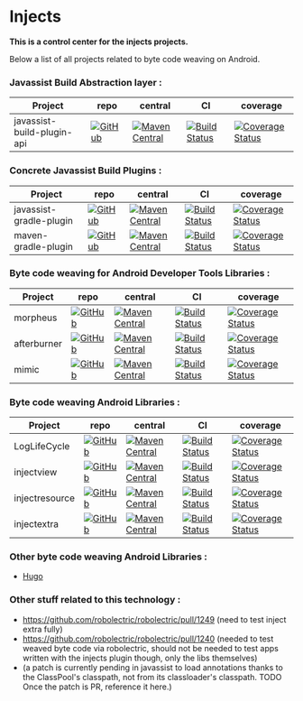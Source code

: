 Injects
=======

**This is a control center for the injects projects.**

Below a list of all projects related to byte code weaving on Android.

### Javassist Build Abstraction layer : 

| Project  | repo                                                                                                                       | central                                                                                                                                                                                                                                  | CI                                                                                                                                  | coverage                                                                                                                                           |
|----------|----------------------------------------------------------------------------------------------------------------------------|------------------------------------------------------------------------------------------------------------------------------------------------------------------------------------------------------------------------------------------|-------------------------------------------------------------------------------------------------------------------------------------|----------------------------------------------------------------------------------------------------------------------------------------------------|
| javassist-build-plugin-api | [![GitHub](http://www.rarst.net/slides/caching/pictures/github-64-black.png)](https://github.com/stephanenicolas/javassist) | [![Maven Central](https://maven-badges.herokuapp.com/maven-central/com.github.stephanenicolas.javassist/javassist-build-plugin-api/badge.svg)](https://maven-badges.herokuapp.com/maven-central/com.github.stephanenicolas.javassist/javassist-build-plugin-api) | [![Build Status](https://travis-ci.org/stephanenicolas/javassist.svg?branch=master)](https://travis-ci.org/stephanenicolas/javassist) | [![Coverage Status](https://img.shields.io/coveralls/stephanenicolas/javassist.svg)](https://coveralls.io/r/stephanenicolas/javassist?branch=master) |

### Concrete Javassist Build Plugins : 

| Project  | repo                                                                                                                       | central                                                                                                                                                                                                                                  | CI                                                                                                                                  | coverage                                                                                                                                           |
|----------|----------------------------------------------------------------------------------------------------------------------------|------------------------------------------------------------------------------------------------------------------------------------------------------------------------------------------------------------------------------------------|-------------------------------------------------------------------------------------------------------------------------------------|----------------------------------------------------------------------------------------------------------------------------------------------------|
| javassist-gradle-plugin | [![GitHub](http://www.rarst.net/slides/caching/pictures/github-64-black.png)](https://github.com/darylteo/javassist-gradle-plugin) | [![Maven Central](https://maven-badges.herokuapp.com/maven-central/com.darylteo.gradle/javassist-plugin/badge.svg)](https://maven-badges.herokuapp.com/maven-central/com.darylteo.gradle/javassist-plugin/) | [![Build Status](https://travis-ci.org/darylteo/javassist-gradle-plugin.svg?branch=master)](https://travis-ci.org/darylteo/javassist-gradle-plugin) | [![Coverage Status](https://img.shields.io/coveralls/darylteo/javassist-gradle-plugin.svg)](https://coveralls.io/r/darylteo/javassist-gradle-plugin) |
| maven-gradle-plugin | [![GitHub](http://www.rarst.net/slides/caching/pictures/github-64-black.png)](https://github.com/icon-Systemhaus-GmbH/javassist-maven-plugin) | [![Maven Central](https://maven-badges.herokuapp.com/maven-central/de.icongmbh.oss.maven.plugins/javassist-maven-plugin/badge.svg)](https://maven-badges.herokuapp.com/maven-central/de.icongmbh.oss.maven.plugins/javassist-maven-plugin) | [![Build Status](https://travis-ci.org/icon-Systemhaus-GmbH/javassist-maven-plugin.svg?branch=master)](https://travis-ci.org/icon-Systemhaus-GmbH/javassist-maven-plugin) | [![Coverage Status](https://img.shields.io/coveralls/icon-Systemhaus-GmbH/javassist-maven-plugin.svg)](https://coveralls.io/r/icon-Systemhaus-GmbH/javassist-maven-plugin?branch=master) |

### Byte code weaving for Android Developer Tools Libraries : 

| Project  | repo                                                                                                                       | central                                                                                                                                                                                                                                  | CI                                                                                                                                  | coverage                                                                                                                                           |
|----------|----------------------------------------------------------------------------------------------------------------------------|------------------------------------------------------------------------------------------------------------------------------------------------------------------------------------------------------------------------------------------|-------------------------------------------------------------------------------------------------------------------------------------|----------------------------------------------------------------------------------------------------------------------------------------------------|
| morpheus | [![GitHub](http://www.rarst.net/slides/caching/pictures/github-64-black.png)](https://github.com/stephanenicolas/morpheus) | [![Maven Central](https://maven-badges.herokuapp.com/maven-central/com.github.stephanenicolas.morpheus/morpheus-plugin/badge.svg)](https://maven-badges.herokuapp.com/maven-central/com.github.stephanenicolas.morpheus/morpheus-plugin) | [![Build Status](https://travis-ci.org/stephanenicolas/morpheus.svg?branch=master)](https://travis-ci.org/stephanenicolas/morpheus) | [![Coverage Status](https://img.shields.io/coveralls/stephanenicolas/morpheus.svg)](https://coveralls.io/r/stephanenicolas/morpheus?branch=master) |
| afterburner | [![GitHub](http://www.rarst.net/slides/caching/pictures/github-64-black.png)](https://github.com/stephanenicolas/afterburner) | [![Maven Central](https://maven-badges.herokuapp.com/maven-central/com.github.stephanenicolas.afterburner/afterburner-library/badge.svg)](https://maven-badges.herokuapp.com/maven-central/com.github.stephanenicolas.afterburner/afterburner-library) | [![Build Status](https://travis-ci.org/stephanenicolas/afterburner.svg?branch=master)](https://travis-ci.org/stephanenicolas/afterburner) | [![Coverage Status](https://img.shields.io/coveralls/stephanenicolas/afterburner.svg)](https://coveralls.io/r/stephanenicolas/afterburner?branch=master) |
| mimic | [![GitHub](http://www.rarst.net/slides/caching/pictures/github-64-black.png)](https://github.com/stephanenicolas/mimic) | [![Maven Central](https://maven-badges.herokuapp.com/maven-central/com.github.stephanenicolas.mimic/mimic-library/badge.svg)](https://maven-badges.herokuapp.com/maven-central/com.github.stephanenicolas.mimic/mimic-library) | [![Build Status](https://travis-ci.org/stephanenicolas/mimic.svg?branch=master)](https://travis-ci.org/stephanenicolas/mimic) | [![Coverage Status](https://img.shields.io/coveralls/stephanenicolas/mimic.svg)](https://coveralls.io/r/stephanenicolas/mimic?branch=master) |

### Byte code weaving Android Libraries : 

| Project  | repo                                                                                                                       | central                                                                                                                                                                                                                                  | CI                                                                                                                                  | coverage                                                                                                                                           |
|----------|----------------------------------------------------------------------------------------------------------------------------|------------------------------------------------------------------------------------------------------------------------------------------------------------------------------------------------------------------------------------------|-------------------------------------------------------------------------------------------------------------------------------------|----------------------------------------------------------------------------------------------------------------------------------------------------|
| LogLifeCycle | [![GitHub](http://www.rarst.net/slides/caching/pictures/github-64-black.png)](https://github.com/stephanenicolas/loglifecycle) | [![Maven Central](https://maven-badges.herokuapp.com/maven-central/com.github.stephanenicolas.loglifecycle/loglifecycle-plugin/badge.svg)](https://maven-badges.herokuapp.com/maven-central/com.github.stephanenicolas.loglifecycle/loglifecycle-plugin) | [![Build Status](https://travis-ci.org/stephanenicolas/loglifecycle.svg?branch=master)](https://travis-ci.org/stephanenicolas/loglifecycle) | [![Coverage Status](https://img.shields.io/coveralls/stephanenicolas/loglifecycle.svg)](https://coveralls.io/r/stephanenicolas/loglifecycle?branch=master) |
| injectview | [![GitHub](http://www.rarst.net/slides/caching/pictures/github-64-black.png)](https://github.com/stephanenicolas/injectview) | [![Maven Central](https://maven-badges.herokuapp.com/maven-central/com.github.stephanenicolas.injectview/injectview-plugin/badge.svg)](https://maven-badges.herokuapp.com/maven-central/com.github.stephanenicolas.injectview/injectview-plugin) | [![Build Status](https://travis-ci.org/stephanenicolas/injectview.svg?branch=master)](https://travis-ci.org/stephanenicolas/injectview) | [![Coverage Status](https://img.shields.io/coveralls/stephanenicolas/injectview.svg)](https://coveralls.io/r/stephanenicolas/injectview?branch=master) |
| injectresource | [![GitHub](http://www.rarst.net/slides/caching/pictures/github-64-black.png)](https://github.com/stephanenicolas/injectresource) | [![Maven Central](https://maven-badges.herokuapp.com/maven-central/com.github.stephanenicolas.injectresource/injectresource-plugin/badge.svg)](https://maven-badges.herokuapp.com/maven-central/com.github.stephanenicolas.injectresource/injectresource-plugin) | [![Build Status](https://travis-ci.org/stephanenicolas/injectresource.svg?branch=master)](https://travis-ci.org/stephanenicolas/injectresource) | [![Coverage Status](https://img.shields.io/coveralls/stephanenicolas/injectresource.svg)](https://coveralls.io/r/stephanenicolas/injectresource?branch=master) |
| injectextra | [![GitHub](http://www.rarst.net/slides/caching/pictures/github-64-black.png)](https://github.com/stephanenicolas/injectextra) | [![Maven Central](https://maven-badges.herokuapp.com/maven-central/com.github.stephanenicolas.injectextra/injectextra-plugin/badge.svg)](https://maven-badges.herokuapp.com/maven-central/com.github.stephanenicolas.injectextra/injectextra-plugin) | [![Build Status](https://travis-ci.org/stephanenicolas/injectextra.svg?branch=master)](https://travis-ci.org/stephanenicolas/injectextra) | [![Coverage Status](https://img.shields.io/coveralls/stephanenicolas/injectextra.svg)](https://coveralls.io/r/stephanenicolas/injectextra?branch=master) |

### Other byte code weaving Android Libraries : 

* [Hugo](//github.com/jakewharton/hugo)

### Other stuff related to this technology : 

* https://github.com/robolectric/robolectric/pull/1249 (need to test inject extra fully)
* https://github.com/robolectric/robolectric/pull/1240 (needed to test weaved byte code via robolectric, should not be needed to test apps written with the injects plugin though, only the libs themselves)
* (a patch is currently pending in javassist to load annotations thanks to the ClassPool's classpath, not from its classloader's classpath. TODO Once the patch is PR, reference it here.)
